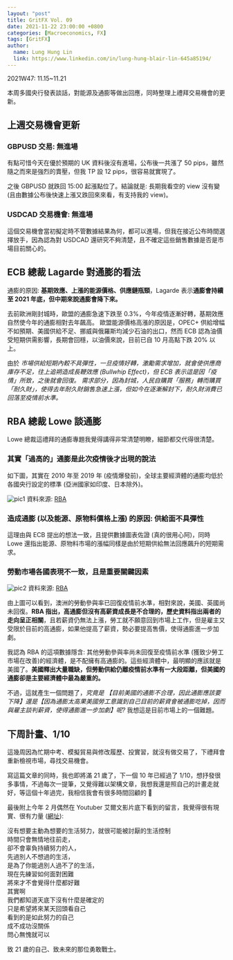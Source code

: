 ```yaml
---
layout: "post"
title: GritFX Vol. 09
date: 2021-11-22 23:00:00 +0800
categories: [Macroeconomics, FX]
tags: [GritFX]
author:
  name: Lung Hung Lin
  link: https://www.linkedin.com/in/lung-hung-blair-lin-645a85194/ 
---
```

2021W47: 11.15~11.21

本周多國央行發表談話，對能源及通膨等做出回應，同時整理上禮拜交易機會的更新。
## 上週交易機會更新
### GBPUSD 交易: 無進場
有點可惜今天在優於預期的 UK 資料後沒有進場，公布後一共漲了 50 pips，雖然隨之而來是強烈的賣壓，但我 TP 設 12 pips，很容易就實現了。

之後 GBPUSD 就跌回 15:00 起漲點位了。結論就是: 長期我看空的 view 沒有變 (且由數據公布後快速上漲又跌回來來看，有支持我的 view)。

### USDCAD 交易機會: 無進場
這個交易機會當初擬定時不管數據結果為何，都可以進場，但我在接近公布時間選擇放手，因為認為對 USDCAD 還研究不夠清楚，且不確定這些銷售數據是否是市場目前關心的。

## ECB 總裁 Lagarde 對通膨的看法
通膨的原因: **基期效應、上漲的能源價格、供應鏈瓶頸**，Lagarde 表示**通膨會持續至 2021 年底，但中期來說通膨會降下來。**

去前歐洲剛封城時，歐盟的通膨急速下跌至 0.3%，今年疫情逐漸好轉，基期效應自然使今年的通膨相對去年飆高。
歐盟能源價格高漲的原因是，OPEC+ 供給增幅不如預期、美國供給不足、挪威與俄羅斯均減少石油的出口，然而 ECB 認為油價受短期供需影響，長期會回穩，以油價來說，目前已自 10 月高點下跌 20% 以上。

由於 _市場供給短期內較不具彈性，一旦疫情好轉，激勵需求增加，就會使供應商庫存不足，往上追朔造成長鞭效應 (Bullwhip Effect)，但 ECB 表示這是因「疫情」所致，之後就會回復。
需求部分，因為封城，人民自購買「服務」轉而購買「耐久財」，使得去年耐久財銷售急速上漲，但如今在逐漸解封下，耐久財消費已回落至疫情前水準。_

## RBA 總裁 Lowe 談通膨
Lowe 總裁這禮拜的通膨專題我覺得講得非常清楚明瞭，細節都交代得很清楚。
### 其實「過高的」通膨是此次疫情後才出現的說法
如下圖，其實在 2010 年至 2019 年 (疫情爆發前)，全球主要經濟體的通膨均低於各國央行設定的標準 (亞洲國家如印度、日本除外)。

![pic1](https://lh3.googleusercontent.com/pw/AM-JKLUJ54wfs-VIbh1C8VV25cYRFKrj18iaRT48SEySz2HXUQN4biMJmvU0Rf05enXpYpfQRSPiKFLVKJRvLNqT8IDiQvOrSZcm7bNs7QPEOYgxDapv03NlT_RLXquLju_vBN3FM_BYZrc1Pqdpb0xf4B9P=w704-h737-no?authuser=0)
資料來源: [RBA](https://www.rba.gov.au/speeches/)

### 造成通膨 (以及能源、原物料價格上漲) 的原因: 供給面不具彈性
這理由與 ECB 提出的想法一致，且提供數據圖表佐證 (真的很用心阿)，同時 Lowe 還指出能源、原物料市場的漲幅同樣是由於短期供給無法回應飆升的短期需求。

### 勞動市場各國表現不一致，且是重要關鍵因素
![pic2](https://lh3.googleusercontent.com/pw/AM-JKLUBQ5JQ-7n9DkBZaaBUgW0H_XSHIsoJxFv0SH5E-KSdJdcWyXmOiBV1Bq08meyxa8AEL6UuF4uAP81oZwE6rLHKX7CQ52WeN6ff8jGyV0_SaljmcAfqA5UJLbKM9BhGDOj-3Ne-CLNXfO7-EgXMz2Kb=w886-h707-no?authuser=0)
資料來源: [RBA](https://www.rba.gov.au/speeches/)

由上圖可以看到，澳洲的勞動參與率已回復疫情前水準，相對來說，美國、英國尚未回復。**RBA 指出，高通膨但沒有高薪資成長是不合理的，歷史資料指出兩者的走向呈正相關**，且若薪資仍無法上漲，勞工就不願意回到市場上工作，但是雇主又受限於目前的高通膨，如果他提高了薪資，勢必要提高售價，使得通膨進一步加劇。

我認為 RBA 的這項數據隱含: 其他勞動參與率尚未回復至疫情前水準 (獲致少勞工市場在改善)的經濟體，是不配擁有高通膨的。這些經濟體中，最明顯的應該就是美國了。**美國釋出大量職缺，但勞動供給仍離疫情前水準有一大段距離，但美國的通膨卻是主要經濟體中最為嚴重的。**
 
不過，這就產生一個問題了，_究竟是 【目前美國的通膨不合理，因此通膨應該要下降】還是【因為通膨太高果美國勞工意識到自己目前的薪資會被通膨吃掉，因而與雇主談判薪資，使得通膨進一步加劇】呢?_ 我想這是目前市場上的一個難題。

## 下周計畫、1/10
這幾周因為忙期中考、模擬貿易與修改履歷、投實習，就沒有做交易了，下禮拜會重新檢視市場，尋找交易機會。

寫這篇文章的同時，我也即將滿 21 歲了，下一個 10 年已經過了 1/10，想抒發很多事情，不過每次一提筆，又覺得難以架構文章，我想我還是照自己的計畫走就好，等這個十年過完，我相信我會有很多時間回顧的 🙂

最後附上今年 2 月偶然在 Youtuber 艾爾文影片底下看到的留言，我覺得很有現實、很有力量 ([網址](https://www.youtube.com/watch?v=MD-TRkvfCJI)):

>
沒有想要主動為想要的生活努力，就很可能被討厭的生活控制  
時間只會無情地往前走，  
卻不會辜負持續努力的人，  
先過別人不想過的生活，  
是為了你能過別人過不了的生活，  
現在先練習如何面對困難  
將來才不會覺得什麼都好難  
其實啊  
我們都知道天底下沒有什麼是確定的  
只是希望將來某天回頭看自己  
看到的是如此努力的自己  
成不成功沒關係  
問心無愧就可以  

致 21 歲的自己、致未來的那位勇敢戰士。  



